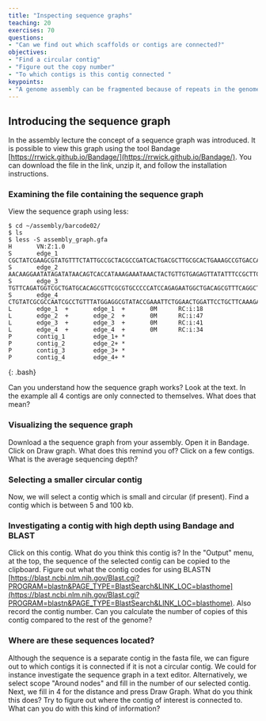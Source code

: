 ```yaml
---
title: "Inspecting sequence graphs"
teaching: 20
exercises: 70
questions:
- "Can we find out which scaffolds or contigs are connected?"
objectives:
- "Find a circular contig"
- "Figure out the copy number"
- "To which contigs is this contig connected "
keypoints:
- "A genome assembly can be fragmented because of repeats in the genome. The assembly graph display possible connections between contigs."
---
```


## Introducing the sequence graph

In the assembly lecture the concept of a sequence graph was introduced. It is possible to view this graph using the tool Bandage [https://rrwick.github.io/Bandage/](https://rrwick.github.io/Bandage/). You can download the file in the link, unzip it, and follow the installation instructions. 

### Examining the file containing the sequence graph

View the sequence graph using less:

~~~
$ cd ~/assembly/barcode02/
$ ls
$ less -S assembly_graph.gfa
H       VN:Z:1.0
S       edge_1  CGCTATCGAAGCGTATGTTTCTATTGCCGCTACGCCGATCACTGACGCTTGCGCACTGAAAGCCGTGACCATGATTGCCGAAAACCTGCCGTTAGCCGTTGAAGATGGCAGTAATGCGAAAGCGCGTGAAGCAATGGCTTA>
S       edge_2  AACAAGGAATATAGATATAACAGTCACCATAAAGAAATAAACTACTGTTGTGAGAGTTATATTTCCGCTTGATGGGACTGTTTGCTCTACAAAGCTGATGACGAAGCTGAACGATATACTATAAAAAAGATTTAGCAATAT>
S       edge_3  TGTTCAGATGGTCGCTGATGCACAGCGTTCGCGTGCCCCCATCCAGAGAATGGCTGACAGCGTTTCAGGCTGGTTTGTTCCTCTGGTGATACTTATCGCGGTTGTTGCTTTCGTGATCTGGTCTGTCTGGGGGCCCGAGCC>
S       edge_4  CTGTATCGCGCCAATCGCCTGTTTATGGAGGCGTATACCGAAATTCTGGAACTGGATTCCTGCTTCAAAGATTGAGAAGGAGACGAGAATGTACGGAACATGCGAAACGCTGTGCCGGGAGCTGGCAGTAAAGTATCCGGG>
L       edge_1  +       edge_1  +       0M      RC:i:18
L       edge_2  +       edge_2  +       0M      RC:i:47
L       edge_3  +       edge_3  +       0M      RC:i:41
L       edge_4  +       edge_4  +       0M      RC:i:34
P       contig_1        edge_1+ *
P       contig_2        edge_2+ *
P       contig_3        edge_3+ *
P       contig_4        edge_4+ *

~~~
{: .bash}

Can you understand how the sequence graph works? Look at the text. In the example all 4 contigs are only connected to themselves. What does that mean?

###  Visualizing the sequence graph

Download a the sequence graph from your assembly. Open it in Bandage. Click on Draw graph. What does this remind you of?
Click on a few contigs. What is the average sequencing depth? 

### Selecting a smaller circular contig

Now, we will select a contig which is small and circular (if present). Find a contig which is between 5 and 100 kb. 

### Investigating a contig with high depth using Bandage and BLAST

Click on this contig. What do you think this contig is?  In the "Output" menu, at the top, the sequence of the selected contig can be copied to the clipboard. Figure out what the contig codes for using BLASTN [https://blast.ncbi.nlm.nih.gov/Blast.cgi?PROGRAM=blastn&PAGE_TYPE=BlastSearch&LINK_LOC=blasthome](https://blast.ncbi.nlm.nih.gov/Blast.cgi?PROGRAM=blastn&PAGE_TYPE=BlastSearch&LINK_LOC=blasthome).  Also record the contig number. Can you calculate the number of copies of this contig compared to the rest of the genome?

### Where are these sequences located?

Although the sequence is a separate contig in the fasta file, we can figure out to which contigs it is connected if it is not a circular contig. We could for instance investigate the sequence graph in a text editor. Alternatively, we select scope "Around nodes" and fill in the number of our selected contig. Next, we fill in 4 for the distance and press Draw Graph. What do you think this does? Try to figure out where the contig of interest is connected to. What can you do with this kind of information?


